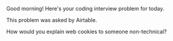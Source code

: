Good morning! Here's your coding interview problem for today.This problem was asked by Airtable.How would you explain web cookies to someone non-technical?
